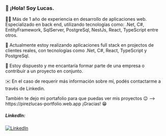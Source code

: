 <h3>👋 ¡Hola! Soy Lucas.</h3>
<p>
    🧑‍💻 Más de 1 año de experiencia en desarrollo de aplicaciones web. Especializado en back end, utilizando tecnologías como: .Net, C#, EntityFramework, SqlServer, PostgreSql, NestJs, React, TypeScript entre otros.
</p>
<p>
    🚀 Actualmente estoy realizando aplicaciones full stack en projectos de clientes reales, con tecnologías como .Net, C#, React, TypeScript y PostgreSql.
</p>
<p>
    🎯 Estoy dispuesto y me encantaría formar parte de una empresa o contribuir a un proyecto en conjunto.
</p>
<p>
    ✉️ En el caso de requerir más información sobre mí, podés contactarme a través de Linkedin.
</p>
<p>
    También te dejo mi portafolio para que puedas ver mis proyectos 😉 --> https://pirezlucas-portfolio.web.app
    ¡Gracias! 😁
</p>

##### LinkedIn:
[![LinkedIn](https://img.shields.io/badge/LinkedIn-%230077B5.svg?logo=linkedin&logoColor=white)](https://www.linkedin.com/in/lucaspirez-dev)
